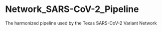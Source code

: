 # Network_SARS-CoV-2_Pipeline
The harmonized pipeline used by the Texas SARS-CoV-2 Variant Network 
